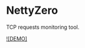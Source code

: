 # NettyZero
TCP requests monitoring tool.

[![DEMO]](https://www.veed.io/view/75900ccf-132d-4f4b-a1d4-c26f0a85309b?sharingWidget=true&panel=share)
